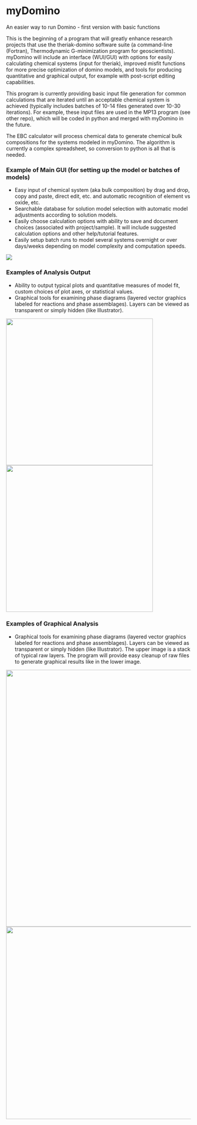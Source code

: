 # myDomino
An easier way to run Domino - first version with basic functions

This is the beginning of a program that will greatly enhance research projects that use the theriak-domino software suite (a command-line (Fortran), Thermodynamic G-minimization program for geoscientists).  myDomino will include an interface (WUI/GUI) with options for easily calculating chemical systems (input for theriak), improved misfit functions for more precise optimization of domino models, and tools for producing quantitative and graphical output, for example with post-script editing capabilities.

This program is currently providing basic input file generation for common calculations that are iterated until an acceptable chemical system is achieved (typically includes batches of 10-14 files generated over 10-30 iterations).  For example, these input files are used in the MP13 program (see other repo), which will be coded in python and merged with myDomino in the future.


The EBC calculator will process chemical data to generate chemical bulk compositions for the systems modeled in myDomino.  The algorithm is currently a complex spreadsheet, so conversion to python is all that is needed.


### Example of Main GUI (for setting up the model or batches of models)

* Easy input of chemical system (aka bulk composition) by drag and drop, copy and paste, direct edit, etc. and automatic recognition of element vs oxide, etc.
* Searchable database for solution model selection with automatic model adjustments according to solution models.
* Easily choose calculation options with ability to save and document choices (associated with project/sample).  It will include suggested calculation options and other help/tutorial features.
* Easily setup batch runs to model several systems overnight or over days/weeks depending on model complexity and computation speeds.

<img src="https://github.com/ericdavidkelly/myDomino/blob/myDomino_GUI/Examples/gui_example4b.png"/>


### Examples of Analysis Output

* Ability to output typical plots and quantitative measures of model fit, custom choices of plot axes, or statistical values.
* Graphical tools for examining phase diagrams (layered vector graphics labeled for reactions and phase assemblages).  Layers can be viewed as transparent or simply hidden (like Illustrator).

<img src="https://github.com/ericdavidkelly/myDomino/blob/myDomino_analysis/Examples/EBC_example.png" width="400"/>

<img src="https://github.com/ericdavidkelly/myDomino/blob/myDomino_analysis/Examples/Vol_example.png" width="400"/>


### Examples of Graphical Analysis

* Graphical tools for examining phase diagrams (layered vector graphics labeled for reactions and phase assemblages).  Layers can be viewed as transparent or simply hidden (like Illustrator).  The upper image is a stack of typical raw layers.  The program will provide easy cleanup of raw files to generate graphical results like in the lower image.

<img src="https://github.com/ericdavidkelly/myDomino/blob/myDomino_analysis/Examples/IPD_raw_example.png" width="700"/>

<img src="https://github.com/ericdavidkelly/myDomino/blob/myDomino_analysis/Examples/IPD_example.png" width="525"/>

